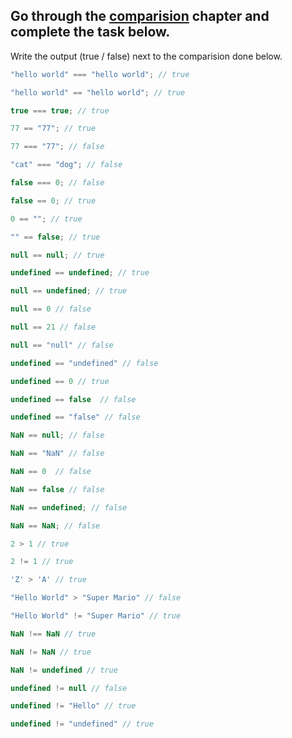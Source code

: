 ## Go through the [comparision](http://javascript.info/comparison) chapter and complete the task below.

Write the output (true / false) next to the comparision done below.
```js
"hello world" === "hello world"; // true

"hello world" == "hello world"; // true

true === true; // true

77 == "77"; // true

77 === "77"; // false

"cat" === "dog"; // false

false === 0; // false

false == 0; // true

0 == ""; // true

"" == false; // true

null == null; // true

undefined == undefined; // true

null == undefined; // true

null == 0 // false

null == 21 // false

null == "null" // false

undefined == "undefined" // false

undefined == 0 // true

undefined == false  // false

undefined == "false" // false

NaN == null; // false

NaN == "NaN" // false

NaN == 0  // false

NaN == false // false

NaN == undefined; // false

NaN == NaN; // false

2 > 1 // true

2 != 1 // true

'Z' > 'A' // true

"Hello World" > "Super Mario" // false

"Hello World" != "Super Mario" // true

NaN !== NaN // true

NaN != NaN // true

NaN != undefined // true

undefined != null // false

undefined != "Hello" // true

undefined != "undefined" // true

```